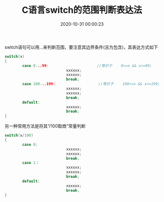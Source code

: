﻿---
title: C语言switch的范围判断表达法
date: 2020-10-31 00:00:23
toc: true
description: switch语句可以用…来判断范围，要注意其边界条件(且为包含)
categories:
  - [C/C++语言,语法]
tags:
  - C/C++语言
---

switch语句可以用…来判断范围，要注意其边界条件(且为包含)，其表达方式如下

```cpp
switch(x)
{
		case 0...99:                      //等价于    0<=x && x<=99;
							xxxxxx;
							xxxxxx;
							break;
		case 100...199：           	      //等价于    100<=x && x<=199;
					     	xxxxxx;
							xxxxxx;
							break;
	 	default:
	 						xxxxxx;
	 						break;
}

```
另一种常用方法是将其“/100取商”常量判断
```cpp
switch(x/100)
{
		case 0:
							xxxxxx;
							xxxxxx;
							break;
		case 1：
					     	xxxxxx;
							xxxxxx;
							break;
	 	default:
	 						xxxxxx;
	 						break;
}
```
